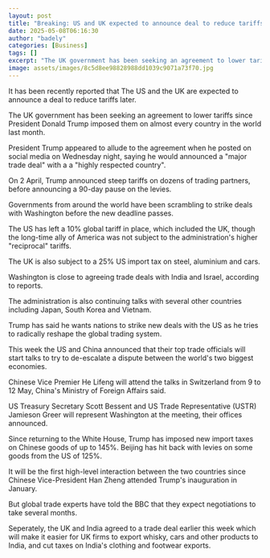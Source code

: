 ```yaml
---
layout: post
title: "Breaking: US and UK expected to announce deal to reduce tariffs"
date: 2025-05-08T06:16:30
author: "badely"
categories: [Business]
tags: []
excerpt: "The UK government has been seeking an agreement to lower tariffs since Trump imposed levies on almost every country in the world last month."
image: assets/images/8c5d8ee98828988dd1039c9071a73f70.jpg
---
```


It has been recently reported that The US and the UK are expected to announce a deal to reduce tariffs later.

The UK government has been seeking an agreement to lower tariffs since President Donald Trump imposed them on almost every country in the world last month.

President Trump appeared to allude to the agreement when he posted on social media on Wednesday night, saying he would announced a "major trade deal" with a a "highly respected country".

On 2 April, Trump announced steep tariffs on dozens of trading partners, before announcing a 90-day pause on the levies. 

Governments from around the world have been scrambling to strike deals with Washington before the new deadline passes.

The US has left a 10% global tariff in place, which included the UK, though the long-time ally of America was not subject to the administration's higher "reciprocal" tariffs.

The UK is also subject to a 25% US import tax on steel, aluminium and cars.

Washington is close to agreeing trade deals with India and Israel, according to reports. 

The administration is also continuing talks with several other countries including Japan, South Korea and Vietnam. 

Trump has said he wants nations to strike new deals with the US as he tries to radically reshape the global trading system.

This week the US and China announced that their top trade officials will start talks to try to de-escalate a dispute between the world's two biggest economies.

Chinese Vice Premier He Lifeng will attend the talks in Switzerland from 9 to 12 May, China's Ministry of Foreign Affairs said.

US Treasury Secretary Scott Bessent and US Trade Representative (USTR) Jamieson Greer will represent Washington at the meeting, their offices announced.

Since returning to the White House, Trump has imposed new import taxes on Chinese goods of up to 145%. Beijing has hit back with levies on some goods from the US of 125%.

It will be the first high-level interaction between the two countries since Chinese Vice-President Han Zheng attended Trump's inauguration in January.

But global trade experts have told the BBC that they expect negotiations to take several months.

Seperately, the UK and India agreed to a trade deal earlier this week which will make it easier for UK firms to export whisky, cars and other products to India, and cut taxes on India's clothing and footwear exports.

